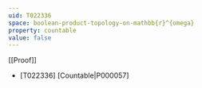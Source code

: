```yaml
---
uid: T022336
space: boolean-product-topology-on-mathbb{r}^{omega}
property: countable
value: false
---
```

[[Proof]]

* [T022336] [Countable|P000057]

